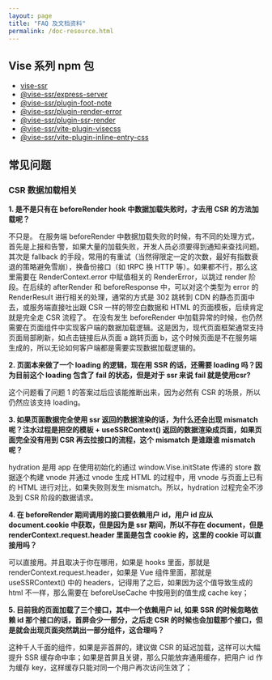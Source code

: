 ```yaml
---
layout: page
title: "FAQ 及文档资料"
permalink: /doc-resource.html
---
```

## Vise 系列 npm 包
- [vise-ssr](https://www.npmjs.com/package/vise-ssr)
- [@vise-ssr/express-server](https://www.npmjs.com/package/@vise-ssr/express-server)
- [@vise-ssr/plugin-foot-note](https://www.npmjs.com/package/@vise-ssr/plugin-foot-note)
- [@vise-ssr/plugin-render-error](https://www.npmjs.com/package/@vise-ssr/plugin-render-error)
- [@vise-ssr/plugin-ssr-render](https://www.npmjs.com/package/@vise-ssr/plugin-ssr-render)
- [@vise-ssr/vite-plugin-visecss](https://www.npmjs.com/package/@vise-ssr/vite-plugin-visecss)
- [@vise-ssr/vite-plugin-inline-entry-css](https://www.npmjs.com/package/@vise-ssr/vite-plugin-inline-entry-css)
## 常见问题
### CSR 数据加载相关
__1. 是不是只有在 beforeRender hook 中数据加载失败时，才去用 CSR 的方法加载呢？__

不只是。
在服务端 beforeRender 中数据加载失败的时候，有不同的处理方式，首先是上报和告警，如果大量的加载失败，开发人员必须要得到通知来查找问题。其次是 fallback 的手段，常用的有重试（当然得限定一定的次数，最好有指数衰退的策略避免雪崩），换备份接口（如 tRPC 换 HTTP 等）。如果都不行，那么这里需要在 RenderContext.error 中赋值相关的 RenderError，以跳过 render 阶段。在后续的 afterRender 和 beforeResponse 中，可以对这个类型为 error 的 RenderResult 进行相关的处理，通常的方式是 302 跳转到 CDN 的静态页面中去，或服务端直接吐出跟 CSR 一样的带空白数据和 HTML 的页面模板，后续肯定就是完全走 CSR 流程了。
在没有发生 beforeRender 中加载异常的时候，也仍然需要在页面组件中实现客户端的数据加载逻辑。这是因为，现代页面框架通常支持页面局部刷新，如点击链接后从页面 a 跳转页面 b，这个时候页面是不在服务端生成的，所以无论如何客户端都是需要实现数据加载逻辑的。

__2. 页面本来做了一个 loading 的逻辑，现在用 SSR 的话，还需要 loading 吗？因为目前这个 loading 包含了 fail 的状态，但是对于 ssr 来说 fail 就是使用csr?__

这个问题看了问题 1 的答案过后应该能推断出来，因为必然有 CSR 的场景，所以仍然应该支持 loading。

__3. 如果页面数据完全使用 ssr 返回的数据渲染的话，为什么还会出现 mismatch 呢？注水过程是把空的模板 + useSSRContext() 返回的数据渲染成页面，如果页面完全没有用到 CSR 再去拉接口的流程，这个 mismatch 是谁跟谁 mismatch 呢？__

hydration 是用 app 在使用初始化的通过 window.Vise.initState 传递的 store 数据逐个构建 vnode 并通过 vnode 生成 HTML 的过程中，用 vnode 与页面上已有的 HTML 进行对比，如果失败则发生 mismatch。所以，hydration 过程完全不涉及到 CSR 阶段的数据请求。

__4. 在 beforeRender 期间调用的接口要依赖用户 id，用户 id 应从 document.cookie 中获取，但是因为是 ssr 期间，所以不存在 document，但是 renderContext.request.header 里面是包含 cookie 的，这里的 cookie 可以直接用吗？__

可以直接用。并且取决于你在哪用，如果是 hooks 里面，那就是 renderContext.request.header，如果是 Vue 组件里面，那就是 useSSRContext() 中的 headers，记得用了之后，如果因为这个值导致生成的 html 不一样，那么需要在 beforeUseCache 中按用到的值生成 cache key；

__5. 目前我的页面加载了三个接口，其中一个依赖用户 id, 如果 SSR 的时候忽略依赖 id 那个接口的话，首屏会少一部分，之后走 CSR 的时候也会加载那个接口，但是就会出现页面突然跳出一部分组件，这合理吗？__

 这种千人千面的组件，如果是非首屏的，建议做 CSR 的延迟加载，这样可以大幅提升 SSR 缓存命中率；如果是首屏且关键，那么只能放弃通用缓存，把用户 id 作为缓存 key，这样缓存只能对同一个用户再次访问生效了；
